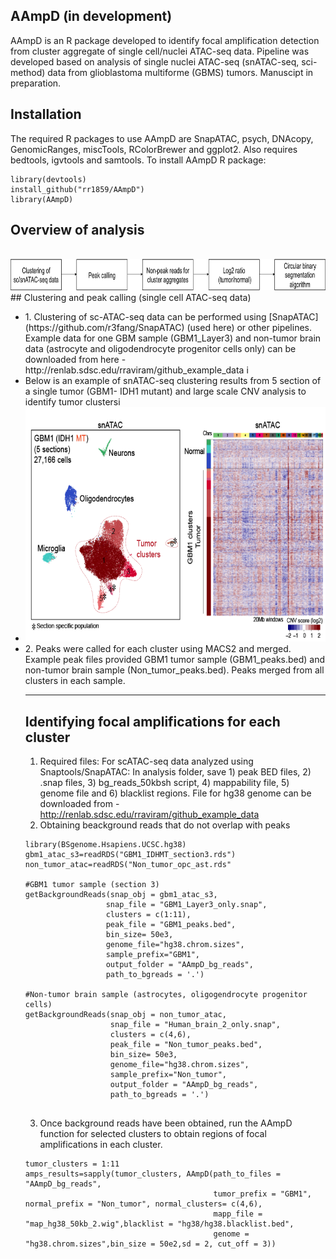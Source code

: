 ## AAmpD (in development) 
AAmpD is an R package developed to identify focal amplification detection from cluster aggregate of single cell/nuclei ATAC-seq data. Pipeline was developed based on analysis of single nuclei ATAC-seq (snATAC-seq, sci-method) data from glioblastoma multiforme (GBMS) tumors. Manuscipt in preparation.  <br />

## Installation
The required R packages to use AAmpD are SnapATAC, psych, DNAcopy, GenomicRanges, miscTools, RColorBrewer and ggplot2. Also requires bedtools, igvtools and samtools. To install AAmpD R package:
```
library(devtools)
install_github("rr1859/AAmpD")
library(AAmpD)
```
## Overview of analysis
<br />
<img src="./images/Overview_github.png" width="800" height="50" />
<br /> 
## Clustering and peak calling (single cell ATAC-seq data)
<ul>
<li> 1. Clustering of sc-ATAC-seq data can be performed using [SnapATAC](https://github.com/r3fang/SnapATAC) (used here) or other pipelines. Example data for one GBM sample (GBM1_Layer3) and non-tumor brain data (astrocyte and oligodendrocyte progenitor cells only) can be downloaded from here -  http://renlab.sdsc.edu/rraviram/github_example_data i </li>
 
<li>Below is an example of snATAC-seq clustering results from 5 section of a single tumor (GBM1- IDH1 mutant) and large scale CNV analysis to identify tumor clustersi </li>
<li><img src="./images/GBM1.png" width="600" height="375" /> </li>

<li>2. Peaks were called for each cluster using MACS2 and merged. Example peak files provided GBM1 tumor sample (GBM1_peaks.bed) and non-tumor brain sample (Non_tumor_peaks.bed). Peaks merged from all clusters in each sample. </li>

---

## Identifying focal amplifications for each cluster
1. Required files: For scATAC-seq data analyzed using Snaptools/SnapATAC: In analysis folder, save 1) peak BED files, 2) .snap files, 3) bg_reads_50kbsh script, 4) mappability file, 5) genome file and 6) blacklist regions. File for hg38 genome can be downloaded from -  http://renlab.sdsc.edu/rraviram/github_example_data
2. Obtaining beackground reads that do not overlap with peaks
```
library(BSgenome.Hsapiens.UCSC.hg38)
gbm1_atac_s3=readRDS("GBM1_IDHMT_section3.rds")
non_tumor_atac=readRDS("Non_tumor_opc_ast.rds"

#GBM1 tumor sample (section 3)
getBackgroundReads(snap_obj = gbm1_atac_s3, 
                  snap_file = "GBM1_Layer3_only.snap", 
                  clusters = c(1:11),
                  peak_file = "GBM1_peaks.bed", 
                  bin_size= 50e3,
                  genome_file="hg38.chrom.sizes", 
                  sample_prefix="GBM1",
                  output_folder = "AAmpD_bg_reads",
                  path_to_bgreads = '.')

#Non-tumor brain sample (astrocytes, oligogendrocyte progenitor cells)
getBackgroundReads(snap_obj = non_tumor_atac, 
                   snap_file = "Human_brain_2_only.snap",
                   clusters = c(4,6),
                   peak_file = "Non_tumor_peaks.bed", 
                   bin_size= 50e3, 
                   genome_file="hg38.chrom.sizes",
                   sample_prefix="Non_tumor",
                   output_folder = "AAmpD_bg_reads", 
                   path_to_bgreads = '.') 


```
3. Once background reads have been obtained, run the AAmpD function for selected clusters to obtain regions of focal amplifications in each cluster.
```
tumor_clusters = 1:11
amps_results=sapply(tumor_clusters, AAmpD(path_to_files = "AAmpD_bg_reads",
                                          tumor_prefix = "GBM1", normal_prefix = "Non_tumor", normal_clusters= c(4,6),
                                          mapp_file = "map_hg38_50kb_2.wig",blacklist = "hg38/hg38.blacklist.bed", 
                                          genome = "hg38.chrom.sizes",bin_size = 50e2,sd = 2, cut_off = 3))


```
